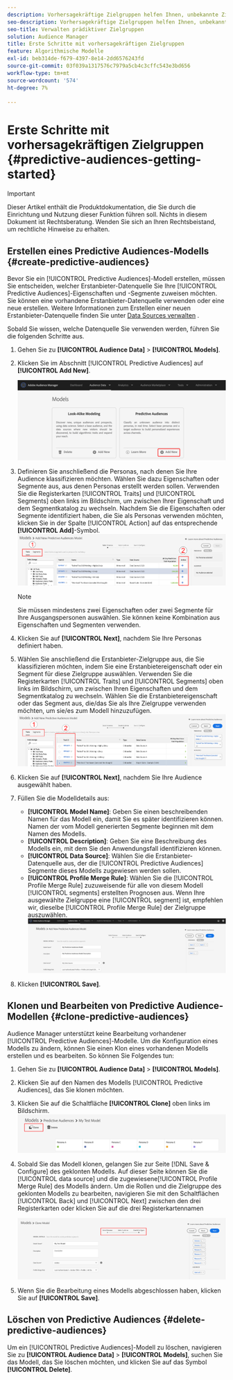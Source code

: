 ```yaml
---
description: Vorhersagekräftige Zielgruppen helfen Ihnen, unbekannte Zielgruppen mithilfe von Datenwissenschaft in Echtzeit in eindeutige Personas zu klassifizieren.
seo-description: Vorhersagekräftige Zielgruppen helfen Ihnen, unbekannte Zielgruppen mithilfe von Datenwissenschaft in Echtzeit in eindeutige Personas zu klassifizieren.
seo-title: Verwalten prädiktiver Zielgruppen
solution: Audience Manager
title: Erste Schritte mit vorhersagekräftigen Zielgruppen
feature: Algorithmische Modelle
exl-id: beb314de-f679-4397-8e14-2dd6576243fd
source-git-commit: 03f039a1317576c7979a5cb4c3cffc543e3bd656
workflow-type: tm+mt
source-wordcount: '574'
ht-degree: 7%

---
```


# Erste Schritte mit vorhersagekräftigen Zielgruppen {#predictive-audiences-getting-started}

>[!IMPORTANT]
>Dieser Artikel enthält die Produktdokumentation, die Sie durch die Einrichtung und Nutzung dieser Funktion führen soll. Nichts in diesem Dokument ist Rechtsberatung. Wenden Sie sich an Ihren Rechtsbeistand, um rechtliche Hinweise zu erhalten.

## Erstellen eines Predictive Audiences-Modells {#create-predictive-audiences}

Bevor Sie ein [!UICONTROL Predictive Audiences]-Modell erstellen, müssen Sie entscheiden, welcher Erstanbieter-Datenquelle Sie Ihre [!UICONTROL Predictive Audiences]-Eigenschaften und -Segmente zuweisen möchten. Sie können eine vorhandene Erstanbieter-Datenquelle verwenden oder eine neue erstellen. Weitere Informationen zum Erstellen einer neuen Erstanbieter-Datenquelle finden Sie unter [Data Sources verwalten](https://docs.adobe.com/content/help/en/audience-manager/user-guide/features/data-sources/manage-datasources.html) .

Sobald Sie wissen, welche Datenquelle Sie verwenden werden, führen Sie die folgenden Schritte aus.

1. Gehen Sie zu **[!UICONTROL Audience Data]** > **[!UICONTROL Models]**.
1. Klicken Sie im Abschnitt [!UICONTROL Predictive Audiences] auf **[!UICONTROL Add New]**.

   ![smart-persona-add](assets/predictive-audiences-add.png)

1. Definieren Sie anschließend die Personas, nach denen Sie Ihre Audience klassifizieren möchten. Wählen Sie dazu Eigenschaften oder Segmente aus, aus denen Personas erstellt werden sollen. Verwenden Sie die Registerkarten [!UICONTROL Traits] und [!UICONTROL Segments] oben links im Bildschirm, um zwischen Ihrer Eigenschaft und dem Segmentkatalog zu wechseln. Nachdem Sie die Eigenschaften oder Segmente identifiziert haben, die Sie als Personas verwenden möchten, klicken Sie in der Spalte [!UICONTROL Action] auf das entsprechende **[!UICONTROL Add]**-Symbol.
   ![smart-persona-select-personas](assets/predictive-audiences-persona.png)
   >[!NOTE]
   >Sie müssen mindestens zwei Eigenschaften oder zwei Segmente für Ihre Ausgangspersonen auswählen. Sie können keine Kombination aus Eigenschaften und Segmenten verwenden.
1. Klicken Sie auf **[!UICONTROL Next]**, nachdem Sie Ihre Personas definiert haben.
1. Wählen Sie anschließend die Erstanbieter-Zielgruppe aus, die Sie klassifizieren möchten, indem Sie eine Erstanbietereigenschaft oder ein Segment für diese Zielgruppe auswählen. Verwenden Sie die Registerkarten [!UICONTROL Traits] und [!UICONTROL Segments] oben links im Bildschirm, um zwischen Ihren Eigenschaften und dem Segmentkatalog zu wechseln. Wählen Sie die Erstanbietereigenschaft oder das Segment aus, die/das Sie als Ihre Zielgruppe verwenden möchten, um sie/es zum Modell hinzuzufügen.
   ![smart-persona-select-audience](assets/predictive-audiences-audience.png)
1. Klicken Sie auf **[!UICONTROL Next]**, nachdem Sie Ihre Audience ausgewählt haben.
1. Füllen Sie die Modelldetails aus:
   * **[!UICONTROL Model Name]**: Geben Sie einen beschreibenden Namen für das Modell ein, damit Sie es später identifizieren können. Namen der vom Modell generierten Segmente beginnen mit dem Namen des Modells.
   * **[!UICONTROL Description]**: Geben Sie eine Beschreibung des Modells ein, mit dem Sie den Anwendungsfall identifizieren können.
   * **[!UICONTROL Data Source]**: Wählen Sie die Erstanbieter-Datenquelle aus, der die  [!UICONTROL Predictive Audiences] Segmente dieses Modells zugewiesen werden sollen.
   * **[!UICONTROL Profile Merge Rule]**: Wählen Sie die  [!UICONTROL Profile Merge Rule] zuzuweisende für alle von diesem Modell  [!UICONTROL segments] erstellten Prognosen aus. Wenn Ihre ausgewählte Zielgruppe eine [!UICONTROL segment] ist, empfehlen wir, dieselbe [!UICONTROL Profile Merge Rule] der Zielgruppe auszuwählen.
      ![predictive-audiences-save](assets/predictive-audiences-save.png)
1. Klicken **[!UICONTROL Save]**.

## Klonen und Bearbeiten von Predictive Audience-Modellen {#clone-predictive-audiences}

Audience Manager unterstützt keine Bearbeitung vorhandener [!UICONTROL Predictive Audiences]-Modelle. Um die Konfiguration eines Modells zu ändern, können Sie einen Klon eines vorhandenen Modells erstellen und es bearbeiten. So können Sie Folgendes tun:

1. Gehen Sie zu **[!UICONTROL Audience Data]** > **[!UICONTROL Models]**.
2. Klicken Sie auf den Namen des Modells [!UICONTROL Predictive Audiences], das Sie klonen möchten.
3. Klicken Sie auf die Schaltfläche **[!UICONTROL Clone]** oben links im Bildschirm.
   ![predictive-audiences-clone](assets/predictive-audiences-clone.png)
4. Sobald Sie das Modell klonen, gelangen Sie zur Seite [!DNL Save & Configure] des geklonten Modells. Auf dieser Seite können Sie die [!UICONTROL data source] und die zugewiesene[!UICONTROL Profile Merge Rule] des Modells ändern. Um die Rollen und die Zielgruppe des geklonten Modells zu bearbeiten, navigieren Sie mit den Schaltflächen [!UICONTROL Back] und [!UICONTROL Next] zwischen den drei Registerkarten oder klicken Sie auf die drei Registerkartennamen

   ![predictive-audiences-clone-navigate](assets/predictive-audiences-clone-navigate.png)

5. Wenn Sie die Bearbeitung eines Modells abgeschlossen haben, klicken Sie auf **[!UICONTROL Save]**.

## Löschen von Predictive Audiences {#delete-predictive-audiences}

Um ein [!UICONTROL Predictive Audiences]-Modell zu löschen, navigieren Sie zu **[!UICONTROL Audience Data]** > **[!UICONTROL Models]**, suchen Sie das Modell, das Sie löschen möchten, und klicken Sie auf das Symbol **[!UICONTROL Delete]**.
